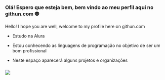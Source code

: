 ### Olá! Espero que esteja bem, bem vindo ao meu perfil aqui no githun.com 👽

Hello! I hope you are well, welcome to my profile here on githun.com

- Estudo na Alura
- Estou conhecendo as linguagens de programação no objetivo de ser um bom profissional
- Neste espaço aparecerá alguns projetos e organizações

  ###


 ![](https://media1.tenor.com/m/UksSD0lN37cAAAAC/senna-lotus.gif) 
